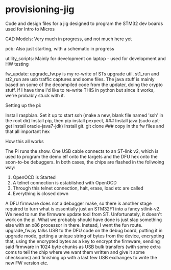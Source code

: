 # provisioning-jig
Code and design files for a jig designed to program the STM32 dev boards used for Intro to Micros


CAD Models: Very much in progress, and not much here yet

pcb: Also just starting, with a schematic in progress

utility_scripts: Mainly for development on laptop - used for development and HW testing

fw_update: upgrade_fw.py is my re-write of STs upgrade util. st1_run and st2_run
are usb traffic captures and some files. The java stuff is mainly based on some of the
decompiled code from the updater, doing the crypto stuff. If I have time I'd like to re-write THIS
in python but since it works, we're probably stuck with it.





Setting up the pi:

Install raspbian. Set it up to start ssh (make a new, blank file named 'ssh' in the root dir)
Install pip, then pip install pexpect, ###
Install java (sudo apt-get install oracle-java7-jdk)
Install git.
git clone ###
copy in the fw files and that all important hex


How this all works

The Pi runs the show. One USB cable connects to an ST-link v2, which is used to
program the demo elf onto the targets and the DFU hex onto the soon-to-be debuggers.
In both cases, the chips are flashed in the follwoing way:
1) OpenOCD is Started
2) A telnet connection is established with OpenOCD
3) Through this telnet connection, halt, erase, load etc are called
4) Everything is closed down

A DFU firmware does not a debugger make, so there is another stage required to turn
what is essentially just an STM32F1 into a fancy stlink-v2. We need to run the firmware
update tool from ST. Unfortunately, it doesn't work on the pi. What we probably should
have done is just slap something else with an x86 processor in there. Instead, I
went the fun route. upgrade_fw.py talks USB to the DFU code on the debug board, putting it
in upgrade mode, getting a unique string of bytes from the device, encrypting that, using the
encrypted bytes as a key to encrypt the firmware, sending said firmware in 1024 byte chunks as
USB bulk transfers (with some extra coms to tell the chip where we want them written and give it
some checksums) and finishing up with a last few USB exchanges to write the new FW version etc.
